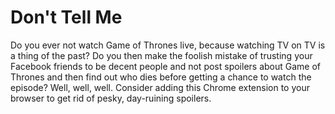 # Don't Tell Me

Do you ever not watch Game of Thrones live, because watching TV on TV is a thing of the past? Do you then make the foolish mistake of trusting your Facebook friends to be decent people and not post spoilers about Game of Thrones and then find out who dies before getting a chance to watch the episode?
Well, well, well. Consider adding this Chrome extension to your browser to get rid of pesky, day-ruining spoilers.
